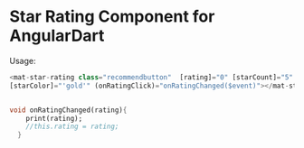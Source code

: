 # Star Rating Component for AngularDart

Usage:
```dart
<mat-star-rating class="recommendbutton"  [rating]="0" [starCount]="5" 
[starColor]="'gold'" (onRatingClick)="onRatingChanged($event)"></mat-star-rating>


void onRatingChanged(rating){
    print(rating);
    //this.rating = rating;
  }
```
